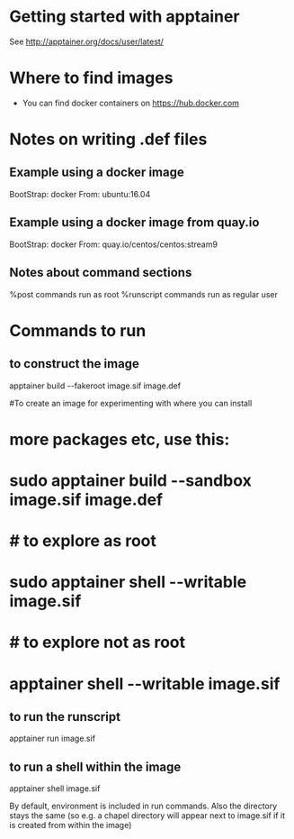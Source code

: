 # Getting started with apptainer

See http://apptainer.org/docs/user/latest/

# Where to find images

* You can find docker containers on https://hub.docker.com

# Notes on writing .def files

## Example using a docker image
BootStrap: docker
From: ubuntu:16.04

## Example using a docker image from quay.io
BootStrap: docker
From: quay.io/centos/centos:stream9

## Notes about command sections
%post commands run as root
%runscript commands run as regular user

# Commands to run

## to construct the image
apptainer build --fakeroot image.sif image.def

#To create an image for experimenting with where you can install
# more packages etc, use this:
#   sudo apptainer build --sandbox image.sif image.def
#
#   # to explore as root
#   sudo apptainer shell --writable image.sif
#
#   # to explore not as root
#   apptainer shell --writable image.sif


## to run the runscript
apptainer run image.sif

## to run a shell within the image
apptainer shell image.sif

By default, environment is included in run commands.
Also the directory stays the same (so e.g. a chapel directory
will appear next to image.sif if it is created from
within the image)

